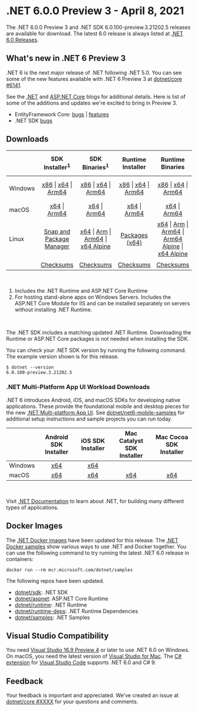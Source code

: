 # .NET 6.0.0 Preview 3 - April 8, 2021

The .NET 6.0.0 Preview 3 and .NET SDK 6.0.100-preview.3.21202.5 releases are available for download. The latest 6.0 release is always listed at [.NET 6.0 Releases](../README.md).

## What's new in .NET 6 Preview 3

.NET 6 is the next major release of .NET following .NET 5.0. You can see some of the new features available with .NET 6 Preview 3 at [dotnet/core #6141](https://github.com/dotnet/core/issues/6141).

See the [.NET][dotnet-blog] and [ASP.NET Core][aspnet-blog] blogs for additional details.
Here is list of some of the additions and updates we're excited to bring in Preview 3.

* EntityFramework Core: [bugs][ef_bugs] | [features][ef_features]
* .NET SDK [bugs][sdk_bugs]

## Downloads

|           | SDK Installer<sup>1</sup>                        | SDK Binaries<sup>1</sup>                 | Runtime Installer                                        | Runtime Binaries                                 | ASP.NET Core Runtime           |Windows Desktop Runtime          |
| --------- | :------------------------------------------:     | :----------------------:                 | :---------------------------:                            | :-------------------------:                      | :-----------------:            | :-----------------:            |
| Windows   | [x86][dotnet-sdk-win-x86.exe] \| [x64][dotnet-sdk-win-x64.exe] \| [Arm64][dotnet-sdk-win-arm64.exe] | [x86][dotnet-sdk-win-x86.zip] \| [x64][dotnet-sdk-win-x64.zip] \|  [Arm64][dotnet-sdk-win-arm64.zip] | [x86][dotnet-runtime-win-x86.exe] \| [x64][dotnet-runtime-win-x64.exe] \| [Arm64][dotnet-runtime-win-arm64.exe] | [x86][dotnet-runtime-win-x86.zip] \| [x64][dotnet-runtime-win-x64.zip] \| [Arm64][dotnet-runtime-win-arm64.zip] | [x86][aspnetcore-runtime-win-x86.exe] \| [x64][aspnetcore-runtime-win-x64.exe] \|<br> [Hosting Bundle][dotnet-hosting-win.exe]<sup>2</sup> | [x86][windowsdesktop-runtime-win-x86.exe] \| [x64][windowsdesktop-runtime-win-x64.exe] \| [Arm64][windowsdesktop-runtime-win-Arm64.exe] |
| macOS     | [x64][dotnet-sdk-osx-x64.pkg] \| [Arm64][dotnet-sdk-osx-arm64.pkg] | [x64][dotnet-sdk-osx-x64.tar.gz]  \| [Arm64][dotnet-sdk-osx-arm64.tar.gz]  | [x64][dotnet-runtime-osx-x64.pkg] \| [Arm64][dotnet-runtime-osx-arm64.pkg] | [x64][dotnet-runtime-osx-x64.tar.gz] \| [Arm64][dotnet-runtime-osx-arm64.tar.gz] | [x64][aspnetcore-runtime-osx-x64.tar.gz] \| [Arm64][aspnetcore-runtime-osx-arm64.tar.gz]  | - |<sup>1</sup>
| Linux     |  [Snap and Package Manager](6.0.0-preview.3-install-instructions.md) | [x64][dotnet-sdk-linux-x64.tar.gz] \| [Arm][dotnet-sdk-linux-arm.tar.gz] \| [Arm64][dotnet-sdk-linux-arm64.tar.gz] \| [x64 Alpine][dotnet-sdk-linux-musl-x64.tar.gz] | [Packages (x64)][linux-packages] | [x64][dotnet-runtime-linux-x64.tar.gz] \| [Arm][dotnet-runtime-linux-arm.tar.gz] \| [Arm64][dotnet-runtime-linux-arm64.tar.gz] \| [Arm64 Alpine][dotnet-runtime-linux-musl-arm64.tar.gz] \| [x64 Alpine][dotnet-runtime-linux-musl-x64.tar.gz] | [x64][aspnetcore-runtime-linux-x64.tar.gz]<sup>1</sup>  \| [Arm][aspnetcore-runtime-linux-arm.tar.gz] \| [Arm64][aspnetcore-runtime-linux-arm64.tar.gz]<sup>1</sup>  \| [x64 Alpine][aspnetcore-runtime-linux-musl-x64.tar.gz] \| [Arm64 Alpine][aspnetcore-runtime-linux-musl-arm64.tar.gz] | - | <sup>1</sup> |
|  | [Checksums][checksums-sdk]                             | [Checksums][checksums-sdk]                                      | [Checksums][checksums-runtime]                             | [Checksums][checksums-runtime]  | [Checksums][checksums-runtime]  | [Checksums][checksums-runtime]

</br>

1. Includes the .NET Runtime and ASP.NET Core Runtime
2. For hosting stand-alone apps on Windows Servers. Includes the ASP.NET Core Module for IIS and can be installed separately on servers without installing .NET Runtime.

</br>

The .NET SDK includes a matching updated .NET Runtime. Downloading the Runtime or ASP.NET Core packages is not needed when installing the SDK.

You can check your .NET SDK version by running the following command. The example version shown is for this release.

```console
$ dotnet --version
6.0.100-preview.3.21202.5
```

### .NET Multi-Platform App UI Workload Downloads

.NET 6 introduces Android, iOS, and macOS SDKs for developing native applications. These provide the foundational mobile and desktop pieces for the new [.NET Multi-platform App UI](https://github.com/dotnet/maui). See [dotnet/net6-mobile-samples](https://github.com/dotnet/net6-mobile-samples) for additional setup instructions and sample projects you can run today.

|           | Android SDK Installer                        | iOS SDK Installer                 | Mac Catalyst SDK Installer                 | Mac Cocoa SDK Installer |
| --------- | :------------------------------------------:     | :----------------------:                 | :----------------------: | :----------------------: |
| Windows   | [x64][android-win] | [x64][ios-win]  | |
| macOS   | [x64][android-mac] | [x64][ios-mac]  | [x64][maccatalyst-mac]  | [x64][maccocoa-mac]  |

</br>

Visit [.NET Documentation](https://learn.microsoft.com/dotnet/core/) to learn about .NET, for building many different types of applications.


## Docker Images

The [.NET Docker images](https://hub.docker.com/_/microsoft-dotnet) have been updated for this release. The [.NET Docker samples](https://github.com/dotnet/dotnet-docker/blob/main/samples/README.md) show various ways to use .NET and Docker together. You can use the following command to try running the latest .NET 6.0 release in containers:

```console
docker run --rm mcr.microsoft.com/dotnet/samples
```

The following repos have been updated.

* [dotnet/sdk](https://hub.docker.com/_/microsoft-dotnet-sdk/): .NET SDK
* [dotnet/aspnet](https://hub.docker.com/_/microsoft-dotnet-aspnet/): ASP.NET Core Runtime
* [dotnet/runtime](https://hub.docker.com/_/microsoft-dotnet-runtime/): .NET Runtime
* [dotnet/runtime-deps](https://hub.docker.com/_/microsoft-dotnet-runtime-deps/): .NET Runtime Dependencies
* [dotnet/samples](https://hub.docker.com/_/microsoft-dotnet-samples/): .NET Samples

## Visual Studio Compatibility

You need [Visual Studio 16.9 Preview 4](https://visualstudio.microsoft.com) or later to use .NET 6.0 on Windows. On macOS, you need the latest version of [Visual Studio for Mac](https://visualstudio.microsoft.com/vs/mac/). The [C# extension](https://code.visualstudio.com/docs/languages/dotnet) for [Visual Studio Code](https://code.visualstudio.com/) supports .NET 6.0 and C# 9.


## Feedback

Your feedback is important and appreciated. We've created an issue at [dotnet/core #XXXX](https://github.com/dotnet/core/issues/XXXX) for your questions and comments.

[blob-runtime]: https://dotnetcli.blob.core.windows.net/dotnet/Runtime/
[blob-sdk]: https://dotnetcli.blob.core.windows.net/dotnet/Sdk/
[release-notes]: https://github.com/dotnet/core/blob/main/release-notes/6.0/preview/6.0.0-preview.3.md

[checksums-runtime]: https://dotnetcli.blob.core.windows.net/dotnet/checksums/6.0.0-preview.3-sha.txt
[checksums-sdk]: https://dotnetcli.blob.core.windows.net/dotnet/checksums/6.0.0-preview.3-sha.txt

[linux-install]: https://learn.microsoft.com/dotnet/core/install/linux
[linux-setup]: https://github.com/dotnet/core/blob/main/Documentation/linux-setup.md

[dotnet-blog]:  https://devblogs.microsoft.com/dotnet/announcing-net-6-preview-3/
[aspnet-blog]: https://devblogs.microsoft.com/aspnet/asp-net-core-updates-in-net-6-preview-3
[ef-blog]: https://devblogs.microsoft.com/dotnet/announcing-entity-framework-core-6-0-preview-3/
[ef_bugs]: https://github.com/dotnet/efcore/issues?q=is%3Aissue+milestone%3A6.0.0-preview3+is%3Aclosed+label%3Atype-bug
[ef_features]: https://github.com/dotnet/efcore/issues?q=is%3Aissue+milestone%3A6.0.0-preview3+is%3Aclosed+label%3Atype-enhancement

[aspnet_bugs]: https://github.com/aspnet/AspNetCore/issues?q=is%3Aissue+milestone%3A6.0.0-preview3+label%3ADone+label%3Abug
[aspnet_features]: https://github.com/aspnet/AspNetCore/issues?q=is%3Aissue+milestone%3A6.0.0-preview3+label%3ADone+label%3Aenhancement
[runtime_bugs]: https://github.com/dotnet/runtime/issues?utf8=%E2%9C%93&q=is%3Aissue+milestone%3A6.0+label%3Abug+
[runtime_features]: https://github.com/dotnet/runtime/issues?q=is%3Aissue+milestone%3A6.0+label%3Aenhancement

[sdk_bugs]: https://github.com/dotnet/sdk/issues?q=is%3Aissue+is%3Aclosed+milestone%3A6.0.1xx
[linux-packages]: 6.0.0-preview.3-install-instructions.md


[//]: # ( Runtime 6.0.0-preview.3.21201.4)
[dotnet-runtime-linux-arm.tar.gz]: https://download.visualstudio.microsoft.com/download/pr/38227134-51b6-4275-bfa2-2c21ae2759d1/e8efe313494b4566762ea81f9d6c8495/dotnet-runtime-6.0.0-preview.3.21201.4-linux-arm.tar.gz
[dotnet-runtime-linux-arm64.tar.gz]: https://download.visualstudio.microsoft.com/download/pr/cbbc6b7c-d7c2-485b-a706-9e047a3f1eac/b194be59ddfd95cbc67d81a12b7753db/dotnet-runtime-6.0.0-preview.3.21201.4-linux-arm64.tar.gz
[dotnet-runtime-linux-musl-arm.tar.gz]: https://download.visualstudio.microsoft.com/download/pr/d906ec3f-d1db-4a8e-a80f-4103ceb74b78/b0966e846e06d434f2014d30961bc3f6/dotnet-runtime-6.0.0-preview.3.21201.4-linux-musl-arm.tar.gz
[dotnet-runtime-linux-musl-arm64.tar.gz]: https://download.visualstudio.microsoft.com/download/pr/88c403c4-ab6a-453a-81a7-8f549350601d/d101984961ba75829f7c74afdb7ca176/dotnet-runtime-6.0.0-preview.3.21201.4-linux-musl-arm64.tar.gz
[dotnet-runtime-linux-musl-x64.tar.gz]: https://download.visualstudio.microsoft.com/download/pr/ee14de73-e734-4141-981c-0f724f1fadcb/db8c77ec1b0a3d2f89c9eb6594c52895/dotnet-runtime-6.0.0-preview.3.21201.4-linux-musl-x64.tar.gz
[dotnet-runtime-linux-x64.tar.gz]: https://download.visualstudio.microsoft.com/download/pr/08d83899-a68e-486f-9dd6-b775bac12612/dd60b334b54191ba2b3821dc608a20af/dotnet-runtime-6.0.0-preview.3.21201.4-linux-x64.tar.gz
[dotnet-runtime-osx-arm64.pkg]: https://download.visualstudio.microsoft.com/download/pr/668c384c-9568-4261-9897-9d76a3d27e6f/60d295f764d49be02666ee1b46658a2e/dotnet-runtime-6.0.0-preview.3.21201.4-osx-arm64.pkg
[dotnet-runtime-osx-arm64.tar.gz]: https://download.visualstudio.microsoft.com/download/pr/8e302306-3b57-4cd2-9886-c72aedaf51f9/68ac67f158bd663030b283b9ceb61ad0/dotnet-runtime-6.0.0-preview.3.21201.4-osx-arm64.tar.gz
[dotnet-runtime-osx-x64.pkg]: https://download.visualstudio.microsoft.com/download/pr/e738a530-73a3-489a-8537-0b33e0084c38/c3c8697484a961efb8240ccddc5d22b3/dotnet-runtime-6.0.0-preview.3.21201.4-osx-x64.pkg
[dotnet-runtime-osx-x64.tar.gz]: https://download.visualstudio.microsoft.com/download/pr/6b0ffd8c-781a-426d-ae29-48f602d2dc64/c129b2832dbb09ea92f11cc7d91bd714/dotnet-runtime-6.0.0-preview.3.21201.4-osx-x64.tar.gz
[dotnet-runtime-win-arm64.exe]: https://download.visualstudio.microsoft.com/download/pr/c4430f57-5598-4719-bb6e-affbb982823f/a3b8ec83a38592427d213c271bcf7131/dotnet-runtime-6.0.0-preview.3.21201.4-win-arm64.exe
[dotnet-runtime-win-arm64.zip]: https://download.visualstudio.microsoft.com/download/pr/5e3dad28-b04c-453c-a181-1f3986965307/d334ec9b386940cd6ba98558224866fc/dotnet-runtime-6.0.0-preview.3.21201.4-win-arm64.zip
[dotnet-runtime-win-x64.exe]: https://download.visualstudio.microsoft.com/download/pr/52a92f97-170d-4191-83ca-4ee49541efd8/e3c16206b362793154882032b1c35182/dotnet-runtime-6.0.0-preview.3.21201.4-win-x64.exe
[dotnet-runtime-win-x64.zip]: https://download.visualstudio.microsoft.com/download/pr/22f3cbeb-0b64-47cf-828a-f6d2c8aa590a/e869b8cfa54261e7b558336c7d15459c/dotnet-runtime-6.0.0-preview.3.21201.4-win-x64.zip
[dotnet-runtime-win-x86.exe]: https://download.visualstudio.microsoft.com/download/pr/a1c31110-3f08-47bf-8f95-6f4d859b7111/53997c671882b0b6d717db049b69064a/dotnet-runtime-6.0.0-preview.3.21201.4-win-x86.exe
[dotnet-runtime-win-x86.zip]: https://download.visualstudio.microsoft.com/download/pr/68448843-f04b-4d24-8d7e-fced3808ffe5/5e2f4fb35216b30c82256f91b5641ad0/dotnet-runtime-6.0.0-preview.3.21201.4-win-x86.zip

[//]: # ( WindowsDesktop 6.0.0-preview.3.21201.3)
[windowsdesktop-runtime-win-arm64.exe]: https://download.visualstudio.microsoft.com/download/pr/9be73a62-9883-47e8-91a0-a833c32e1aba/77ba509610544a66723c7482d3936d7e/windowsdesktop-runtime-6.0.0-preview.3.21201.3-win-arm64.exe
[windowsdesktop-runtime-win-x64.exe]: https://download.visualstudio.microsoft.com/download/pr/2dfd66cc-99ec-46e0-ae4f-06feb5ceebbb/bb1888a004a85863d0f7698d9f7338cd/windowsdesktop-runtime-6.0.0-preview.3.21201.3-win-x64.exe
[windowsdesktop-runtime-win-x86.exe]: https://download.visualstudio.microsoft.com/download/pr/d3f90906-2bfc-45a9-9c4c-24d0a8ecbd77/defeb2d6ce4cb37b2dea45b81fe26e9a/windowsdesktop-runtime-6.0.0-preview.3.21201.3-win-x86.exe

[//]: # ( ASP 6.0.0-preview.3.21201.13)
[aspnetcore-runtime-linux-arm.tar.gz]: https://download.visualstudio.microsoft.com/download/pr/3f3fc6ad-ec33-4644-a809-efe11adf4329/0ce2b8a29ccc643077b90ea9c37896ba/aspnetcore-runtime-6.0.0-preview.3.21201.13-linux-arm.tar.gz
[aspnetcore-runtime-linux-arm64.tar.gz]: https://download.visualstudio.microsoft.com/download/pr/f5171161-ffd4-4649-9076-e3a20b6543e4/f9b1a9eec1cfd642266c73da656da1d7/aspnetcore-runtime-6.0.0-preview.3.21201.13-linux-arm64.tar.gz
[aspnetcore-runtime-linux-musl-arm.tar.gz]: https://download.visualstudio.microsoft.com/download/pr/f85254ee-722a-478a-90a4-1a09cd81bd71/6e33b8f885ea99d1df50e088d84cf733/aspnetcore-runtime-6.0.0-preview.3.21201.13-linux-musl-arm.tar.gz
[aspnetcore-runtime-linux-musl-arm64.tar.gz]: https://download.visualstudio.microsoft.com/download/pr/402979cb-f5be-467f-9b93-5adeffeedde7/b797aae2daa1643fe7febd2e03bd4da3/aspnetcore-runtime-6.0.0-preview.3.21201.13-linux-musl-arm64.tar.gz
[aspnetcore-runtime-linux-musl-x64.tar.gz]: https://download.visualstudio.microsoft.com/download/pr/738fc66b-c39c-4e1d-b7ea-c4e294586f31/7d31db580581c1b72a996c690237a302/aspnetcore-runtime-6.0.0-preview.3.21201.13-linux-musl-x64.tar.gz
[aspnetcore-runtime-linux-x64.tar.gz]: https://download.visualstudio.microsoft.com/download/pr/57235015-0fcd-4785-a550-8fce2b489f81/303184bd837591ec206d06dc64284c3b/aspnetcore-runtime-6.0.0-preview.3.21201.13-linux-x64.tar.gz
[aspnetcore-runtime-osx-arm64.tar.gz]: https://download.visualstudio.microsoft.com/download/pr/17bef64a-d738-411d-9132-2579a5d8cabf/a0cc5fc006b367a5ad7aab80686eb81f/aspnetcore-runtime-6.0.0-preview.3.21201.13-osx-arm64.tar.gz
[aspnetcore-runtime-osx-x64.tar.gz]: https://download.visualstudio.microsoft.com/download/pr/64fd0e40-dff2-4a5f-b29e-349d02614c4d/6a2d6354ab864142a30a035a66bbb7bc/aspnetcore-runtime-6.0.0-preview.3.21201.13-osx-x64.tar.gz
[aspnetcore-runtime-win-arm64.zip]: https://download.visualstudio.microsoft.com/download/pr/b1492fe1-7075-4fa6-9e45-ddbc956d201a/bf00c3c7a4eb890d660d8881bb38d597/aspnetcore-runtime-6.0.0-preview.3.21201.13-win-arm64.zip
[aspnetcore-runtime-win-x64.exe]: https://download.visualstudio.microsoft.com/download/pr/57a2f5fe-9502-4151-9f4a-b3fec48ed788/b1b2bae7e69e93f60e10c2f870250943/aspnetcore-runtime-6.0.0-preview.3.21201.13-win-x64.exe
[aspnetcore-runtime-win-x64.zip]: https://download.visualstudio.microsoft.com/download/pr/92738d69-7960-4ccf-b65a-121c4bf40f27/95b02161057afd3cb086179d6bc3cd3e/aspnetcore-runtime-6.0.0-preview.3.21201.13-win-x64.zip
[aspnetcore-runtime-win-x86.exe]: https://download.visualstudio.microsoft.com/download/pr/3a85d34b-9bfb-434d-ba5c-3ed802b130c1/a378712c3efcf70c0924bf586f65b64b/aspnetcore-runtime-6.0.0-preview.3.21201.13-win-x86.exe
[aspnetcore-runtime-win-x86.zip]: https://download.visualstudio.microsoft.com/download/pr/a4a29248-788d-4433-8e8c-b202da2089ca/def28d8ae53f7685b4ed1c806fe3a5ff/aspnetcore-runtime-6.0.0-preview.3.21201.13-win-x86.zip
[dotnet-hosting-win.exe]: https://download.visualstudio.microsoft.com/download/pr/9459be22-f27e-40c4-8d9d-fa6544e95fe8/3a004010feb44ef799cfd4d00911ea25/dotnet-hosting-6.0.0-preview.3.21201.13-win.exe

[//]: # ( SDK 6.0.100-preview.3.21202.5 )
[dotnet-sdk-linux-arm.tar.gz]: https://download.visualstudio.microsoft.com/download/pr/bd2c0cea-b1b5-4de8-941b-2b53f94df021/51bdc3008f95104c1e5bf1cd7f34cf78/dotnet-sdk-6.0.100-preview.3.21202.5-linux-arm.tar.gz
[dotnet-sdk-linux-arm64.tar.gz]: https://download.visualstudio.microsoft.com/download/pr/90d8a5e0-ed8f-430c-a66c-d17a096024a9/95d17428d5b0da3552c502eede9f7f05/dotnet-sdk-6.0.100-preview.3.21202.5-linux-arm64.tar.gz
[dotnet-sdk-linux-musl-arm.tar.gz]: https://download.visualstudio.microsoft.com/download/pr/c5339978-0298-4665-8d9a-cb0454dfe116/672ce296d354b7995fd10d54325ea01a/dotnet-sdk-6.0.100-preview.3.21202.5-linux-musl-arm.tar.gz
[dotnet-sdk-linux-musl-arm64.tar.gz]: https://download.visualstudio.microsoft.com/download/pr/10adb511-cdf4-46af-b5b4-f67821160cfd/6d21a0a6780ff701d00ba7289f7c6a52/dotnet-sdk-6.0.100-preview.3.21202.5-linux-musl-arm64.tar.gz
[dotnet-sdk-linux-musl-x64.tar.gz]: https://download.visualstudio.microsoft.com/download/pr/33b34e51-8630-45a8-8b00-66d3e81c9b47/8d5e94a58f6de1f0eaddaa30719f90aa/dotnet-sdk-6.0.100-preview.3.21202.5-linux-musl-x64.tar.gz
[dotnet-sdk-linux-x64.tar.gz]: https://download.visualstudio.microsoft.com/download/pr/cd855e4d-b02a-4327-b218-7ab500ecff83/c7649b00ee20e30244b8b84ff9139c71/dotnet-sdk-6.0.100-preview.3.21202.5-linux-x64.tar.gz
[dotnet-sdk-linux-x64.zip]: https://download.visualstudio.microsoft.com/download/pr/02dcd2c6-0f75-4956-a122-c5b451fa4035/b552d35e21f57de32371aec70277f6c5/dotnet-sdk-6.0.100-preview.3.21202.5-linux-x64.zip
[dotnet-sdk-osx-arm64.pkg]: https://download.visualstudio.microsoft.com/download/pr/293e469c-7948-4fc9-9d10-d5d39662e19d/1ae28ceb225f19d9aa922ffa3febb872/dotnet-sdk-6.0.100-preview.3.21202.5-osx-arm64.pkg
[dotnet-sdk-osx-arm64.tar.gz]: https://download.visualstudio.microsoft.com/download/pr/e0a3877f-1b66-4e60-81f5-9b5d0769f60d/432bc7949c2d5b15ce218bf62e93520a/dotnet-sdk-6.0.100-preview.3.21202.5-osx-arm64.tar.gz
[dotnet-sdk-osx-x64.pkg]: https://download.visualstudio.microsoft.com/download/pr/fc5fdd1f-fb4c-4b88-a507-158204030320/98497ef248883404ff5b0604dda944fb/dotnet-sdk-6.0.100-preview.3.21202.5-osx-x64.pkg
[dotnet-sdk-osx-x64.tar.gz]: https://download.visualstudio.microsoft.com/download/pr/a09e6477-34fe-4c68-b25d-3a77caa24312/a8657b444dcbaa72271ea7e6d2185547/dotnet-sdk-6.0.100-preview.3.21202.5-osx-x64.tar.gz
[dotnet-sdk-win-arm64.exe]: https://download.visualstudio.microsoft.com/download/pr/0cc68783-f0f3-408e-b644-d1fb17ab4d4b/daa49f9cd3ae092169d4cc1676e8806c/dotnet-sdk-6.0.100-preview.3.21202.5-win-arm64.exe
[dotnet-sdk-win-arm64.zip]: https://download.visualstudio.microsoft.com/download/pr/f97da6a0-48da-427f-9c1c-17b506df5451/da85f3aea217299c5de0f6d00e960773/dotnet-sdk-6.0.100-preview.3.21202.5-win-arm64.zip
[dotnet-sdk-win-x64.exe]: https://download.visualstudio.microsoft.com/download/pr/f650c921-3ee9-4352-b743-a052e45d9ce7/99c5e001a48d243d27765d84c74f1e37/dotnet-sdk-6.0.100-preview.3.21202.5-win-x64.exe
[dotnet-sdk-win-x64.zip]: https://download.visualstudio.microsoft.com/download/pr/2f1a6d2a-b2db-4f17-9f0b-4c7b615151d6/8d5722e58964248cd45fbc230fb16865/dotnet-sdk-6.0.100-preview.3.21202.5-win-x64.zip
[dotnet-sdk-win-x86.exe]: https://download.visualstudio.microsoft.com/download/pr/9eb55af4-c748-4980-b456-0738149e5477/0a6eb5cfd271944ee357f292e9834942/dotnet-sdk-6.0.100-preview.3.21202.5-win-x86.exe
[dotnet-sdk-win-x86.zip]: https://download.visualstudio.microsoft.com/download/pr/0f099673-eed8-4924-bf22-c004adf01543/75f8964ad97750990c47f980b1a63726/dotnet-sdk-6.0.100-preview.3.21202.5-win-x86.zip

[//]: # ( Runtime 6.0.0-preview.3.21201.4)
[dotnet-runtime-linux-arm.tar.gz]: https://download.visualstudio.microsoft.com/download/pr/38227134-51b6-4275-bfa2-2c21ae2759d1/e8efe313494b4566762ea81f9d6c8495/dotnet-runtime-6.0.0-preview.3.21201.4-linux-arm.tar.gz
[dotnet-runtime-linux-arm64.tar.gz]: https://download.visualstudio.microsoft.com/download/pr/cbbc6b7c-d7c2-485b-a706-9e047a3f1eac/b194be59ddfd95cbc67d81a12b7753db/dotnet-runtime-6.0.0-preview.3.21201.4-linux-arm64.tar.gz
[dotnet-runtime-linux-musl-arm.tar.gz]: https://download.visualstudio.microsoft.com/download/pr/d906ec3f-d1db-4a8e-a80f-4103ceb74b78/b0966e846e06d434f2014d30961bc3f6/dotnet-runtime-6.0.0-preview.3.21201.4-linux-musl-arm.tar.gz
[dotnet-runtime-linux-musl-arm64.tar.gz]: https://download.visualstudio.microsoft.com/download/pr/88c403c4-ab6a-453a-81a7-8f549350601d/d101984961ba75829f7c74afdb7ca176/dotnet-runtime-6.0.0-preview.3.21201.4-linux-musl-arm64.tar.gz
[dotnet-runtime-linux-musl-x64.tar.gz]: https://download.visualstudio.microsoft.com/download/pr/ee14de73-e734-4141-981c-0f724f1fadcb/db8c77ec1b0a3d2f89c9eb6594c52895/dotnet-runtime-6.0.0-preview.3.21201.4-linux-musl-x64.tar.gz
[dotnet-runtime-linux-x64.tar.gz]: https://download.visualstudio.microsoft.com/download/pr/08d83899-a68e-486f-9dd6-b775bac12612/dd60b334b54191ba2b3821dc608a20af/dotnet-runtime-6.0.0-preview.3.21201.4-linux-x64.tar.gz
[dotnet-runtime-osx-arm64.pkg]: https://download.visualstudio.microsoft.com/download/pr/668c384c-9568-4261-9897-9d76a3d27e6f/60d295f764d49be02666ee1b46658a2e/dotnet-runtime-6.0.0-preview.3.21201.4-osx-arm64.pkg
[dotnet-runtime-osx-arm64.tar.gz]: https://download.visualstudio.microsoft.com/download/pr/8e302306-3b57-4cd2-9886-c72aedaf51f9/68ac67f158bd663030b283b9ceb61ad0/dotnet-runtime-6.0.0-preview.3.21201.4-osx-arm64.tar.gz
[dotnet-runtime-osx-x64.pkg]: https://download.visualstudio.microsoft.com/download/pr/e738a530-73a3-489a-8537-0b33e0084c38/c3c8697484a961efb8240ccddc5d22b3/dotnet-runtime-6.0.0-preview.3.21201.4-osx-x64.pkg
[dotnet-runtime-osx-x64.tar.gz]: https://download.visualstudio.microsoft.com/download/pr/6b0ffd8c-781a-426d-ae29-48f602d2dc64/c129b2832dbb09ea92f11cc7d91bd714/dotnet-runtime-6.0.0-preview.3.21201.4-osx-x64.tar.gz
[dotnet-runtime-win-arm64.exe]: https://download.visualstudio.microsoft.com/download/pr/c4430f57-5598-4719-bb6e-affbb982823f/a3b8ec83a38592427d213c271bcf7131/dotnet-runtime-6.0.0-preview.3.21201.4-win-arm64.exe
[dotnet-runtime-win-arm64.zip]: https://download.visualstudio.microsoft.com/download/pr/5e3dad28-b04c-453c-a181-1f3986965307/d334ec9b386940cd6ba98558224866fc/dotnet-runtime-6.0.0-preview.3.21201.4-win-arm64.zip
[dotnet-runtime-win-x64.exe]: https://download.visualstudio.microsoft.com/download/pr/52a92f97-170d-4191-83ca-4ee49541efd8/e3c16206b362793154882032b1c35182/dotnet-runtime-6.0.0-preview.3.21201.4-win-x64.exe
[dotnet-runtime-win-x64.zip]: https://download.visualstudio.microsoft.com/download/pr/22f3cbeb-0b64-47cf-828a-f6d2c8aa590a/e869b8cfa54261e7b558336c7d15459c/dotnet-runtime-6.0.0-preview.3.21201.4-win-x64.zip
[dotnet-runtime-win-x86.exe]: https://download.visualstudio.microsoft.com/download/pr/a1c31110-3f08-47bf-8f95-6f4d859b7111/53997c671882b0b6d717db049b69064a/dotnet-runtime-6.0.0-preview.3.21201.4-win-x86.exe
[dotnet-runtime-win-x86.zip]: https://download.visualstudio.microsoft.com/download/pr/68448843-f04b-4d24-8d7e-fced3808ffe5/5e2f4fb35216b30c82256f91b5641ad0/dotnet-runtime-6.0.0-preview.3.21201.4-win-x86.zip

[//]: # ( WindowsDesktop 6.0.0-preview.3.21201.3)
[windowsdesktop-runtime-win-arm64.exe]: https://download.visualstudio.microsoft.com/download/pr/9be73a62-9883-47e8-91a0-a833c32e1aba/77ba509610544a66723c7482d3936d7e/windowsdesktop-runtime-6.0.0-preview.3.21201.3-win-arm64.exe
[windowsdesktop-runtime-win-x64.exe]: https://download.visualstudio.microsoft.com/download/pr/2dfd66cc-99ec-46e0-ae4f-06feb5ceebbb/bb1888a004a85863d0f7698d9f7338cd/windowsdesktop-runtime-6.0.0-preview.3.21201.3-win-x64.exe
[windowsdesktop-runtime-win-x86.exe]: https://download.visualstudio.microsoft.com/download/pr/d3f90906-2bfc-45a9-9c4c-24d0a8ecbd77/defeb2d6ce4cb37b2dea45b81fe26e9a/windowsdesktop-runtime-6.0.0-preview.3.21201.3-win-x86.exe

[//]: # ( ASP 6.0.0-preview.3.21201.13)
[aspnetcore-runtime-linux-arm.tar.gz]: https://download.visualstudio.microsoft.com/download/pr/3f3fc6ad-ec33-4644-a809-efe11adf4329/0ce2b8a29ccc643077b90ea9c37896ba/aspnetcore-runtime-6.0.0-preview.3.21201.13-linux-arm.tar.gz
[aspnetcore-runtime-linux-arm64.tar.gz]: https://download.visualstudio.microsoft.com/download/pr/f5171161-ffd4-4649-9076-e3a20b6543e4/f9b1a9eec1cfd642266c73da656da1d7/aspnetcore-runtime-6.0.0-preview.3.21201.13-linux-arm64.tar.gz
[aspnetcore-runtime-linux-musl-arm.tar.gz]: https://download.visualstudio.microsoft.com/download/pr/f85254ee-722a-478a-90a4-1a09cd81bd71/6e33b8f885ea99d1df50e088d84cf733/aspnetcore-runtime-6.0.0-preview.3.21201.13-linux-musl-arm.tar.gz
[aspnetcore-runtime-linux-musl-arm64.tar.gz]: https://download.visualstudio.microsoft.com/download/pr/402979cb-f5be-467f-9b93-5adeffeedde7/b797aae2daa1643fe7febd2e03bd4da3/aspnetcore-runtime-6.0.0-preview.3.21201.13-linux-musl-arm64.tar.gz
[aspnetcore-runtime-linux-musl-x64.tar.gz]: https://download.visualstudio.microsoft.com/download/pr/738fc66b-c39c-4e1d-b7ea-c4e294586f31/7d31db580581c1b72a996c690237a302/aspnetcore-runtime-6.0.0-preview.3.21201.13-linux-musl-x64.tar.gz
[aspnetcore-runtime-linux-x64.tar.gz]: https://download.visualstudio.microsoft.com/download/pr/57235015-0fcd-4785-a550-8fce2b489f81/303184bd837591ec206d06dc64284c3b/aspnetcore-runtime-6.0.0-preview.3.21201.13-linux-x64.tar.gz
[aspnetcore-runtime-osx-arm64.tar.gz]: https://download.visualstudio.microsoft.com/download/pr/17bef64a-d738-411d-9132-2579a5d8cabf/a0cc5fc006b367a5ad7aab80686eb81f/aspnetcore-runtime-6.0.0-preview.3.21201.13-osx-arm64.tar.gz
[aspnetcore-runtime-osx-x64.tar.gz]: https://download.visualstudio.microsoft.com/download/pr/64fd0e40-dff2-4a5f-b29e-349d02614c4d/6a2d6354ab864142a30a035a66bbb7bc/aspnetcore-runtime-6.0.0-preview.3.21201.13-osx-x64.tar.gz
[aspnetcore-runtime-win-arm64.zip]: https://download.visualstudio.microsoft.com/download/pr/b1492fe1-7075-4fa6-9e45-ddbc956d201a/bf00c3c7a4eb890d660d8881bb38d597/aspnetcore-runtime-6.0.0-preview.3.21201.13-win-arm64.zip
[aspnetcore-runtime-win-x64.exe]: https://download.visualstudio.microsoft.com/download/pr/57a2f5fe-9502-4151-9f4a-b3fec48ed788/b1b2bae7e69e93f60e10c2f870250943/aspnetcore-runtime-6.0.0-preview.3.21201.13-win-x64.exe
[aspnetcore-runtime-win-x64.zip]: https://download.visualstudio.microsoft.com/download/pr/92738d69-7960-4ccf-b65a-121c4bf40f27/95b02161057afd3cb086179d6bc3cd3e/aspnetcore-runtime-6.0.0-preview.3.21201.13-win-x64.zip
[aspnetcore-runtime-win-x86.exe]: https://download.visualstudio.microsoft.com/download/pr/3a85d34b-9bfb-434d-ba5c-3ed802b130c1/a378712c3efcf70c0924bf586f65b64b/aspnetcore-runtime-6.0.0-preview.3.21201.13-win-x86.exe
[aspnetcore-runtime-win-x86.zip]: https://download.visualstudio.microsoft.com/download/pr/a4a29248-788d-4433-8e8c-b202da2089ca/def28d8ae53f7685b4ed1c806fe3a5ff/aspnetcore-runtime-6.0.0-preview.3.21201.13-win-x86.zip
[dotnet-hosting-win.exe]: https://download.visualstudio.microsoft.com/download/pr/9459be22-f27e-40c4-8d9d-fa6544e95fe8/3a004010feb44ef799cfd4d00911ea25/dotnet-hosting-6.0.0-preview.3.21201.13-win.exe

[//]: # ( SDK 6.0.100-preview.3.21202.5 )
[dotnet-sdk-linux-arm.tar.gz]: https://download.visualstudio.microsoft.com/download/pr/bd2c0cea-b1b5-4de8-941b-2b53f94df021/51bdc3008f95104c1e5bf1cd7f34cf78/dotnet-sdk-6.0.100-preview.3.21202.5-linux-arm.tar.gz
[dotnet-sdk-linux-arm64.tar.gz]: https://download.visualstudio.microsoft.com/download/pr/90d8a5e0-ed8f-430c-a66c-d17a096024a9/95d17428d5b0da3552c502eede9f7f05/dotnet-sdk-6.0.100-preview.3.21202.5-linux-arm64.tar.gz
[dotnet-sdk-linux-musl-arm.tar.gz]: https://download.visualstudio.microsoft.com/download/pr/c5339978-0298-4665-8d9a-cb0454dfe116/672ce296d354b7995fd10d54325ea01a/dotnet-sdk-6.0.100-preview.3.21202.5-linux-musl-arm.tar.gz
[dotnet-sdk-linux-musl-arm64.tar.gz]: https://download.visualstudio.microsoft.com/download/pr/10adb511-cdf4-46af-b5b4-f67821160cfd/6d21a0a6780ff701d00ba7289f7c6a52/dotnet-sdk-6.0.100-preview.3.21202.5-linux-musl-arm64.tar.gz
[dotnet-sdk-linux-musl-x64.tar.gz]: https://download.visualstudio.microsoft.com/download/pr/33b34e51-8630-45a8-8b00-66d3e81c9b47/8d5e94a58f6de1f0eaddaa30719f90aa/dotnet-sdk-6.0.100-preview.3.21202.5-linux-musl-x64.tar.gz
[dotnet-sdk-linux-x64.tar.gz]: https://download.visualstudio.microsoft.com/download/pr/cd855e4d-b02a-4327-b218-7ab500ecff83/c7649b00ee20e30244b8b84ff9139c71/dotnet-sdk-6.0.100-preview.3.21202.5-linux-x64.tar.gz
[dotnet-sdk-linux-x64.zip]: https://download.visualstudio.microsoft.com/download/pr/02dcd2c6-0f75-4956-a122-c5b451fa4035/b552d35e21f57de32371aec70277f6c5/dotnet-sdk-6.0.100-preview.3.21202.5-linux-x64.zip
[dotnet-sdk-osx-arm64.pkg]: https://download.visualstudio.microsoft.com/download/pr/293e469c-7948-4fc9-9d10-d5d39662e19d/1ae28ceb225f19d9aa922ffa3febb872/dotnet-sdk-6.0.100-preview.3.21202.5-osx-arm64.pkg
[dotnet-sdk-osx-arm64.tar.gz]: https://download.visualstudio.microsoft.com/download/pr/e0a3877f-1b66-4e60-81f5-9b5d0769f60d/432bc7949c2d5b15ce218bf62e93520a/dotnet-sdk-6.0.100-preview.3.21202.5-osx-arm64.tar.gz
[dotnet-sdk-osx-x64.pkg]: https://download.visualstudio.microsoft.com/download/pr/fc5fdd1f-fb4c-4b88-a507-158204030320/98497ef248883404ff5b0604dda944fb/dotnet-sdk-6.0.100-preview.3.21202.5-osx-x64.pkg
[dotnet-sdk-osx-x64.tar.gz]: https://download.visualstudio.microsoft.com/download/pr/a09e6477-34fe-4c68-b25d-3a77caa24312/a8657b444dcbaa72271ea7e6d2185547/dotnet-sdk-6.0.100-preview.3.21202.5-osx-x64.tar.gz
[dotnet-sdk-win-arm64.exe]: https://download.visualstudio.microsoft.com/download/pr/0cc68783-f0f3-408e-b644-d1fb17ab4d4b/daa49f9cd3ae092169d4cc1676e8806c/dotnet-sdk-6.0.100-preview.3.21202.5-win-arm64.exe
[dotnet-sdk-win-arm64.zip]: https://download.visualstudio.microsoft.com/download/pr/f97da6a0-48da-427f-9c1c-17b506df5451/da85f3aea217299c5de0f6d00e960773/dotnet-sdk-6.0.100-preview.3.21202.5-win-arm64.zip
[dotnet-sdk-win-x64.exe]: https://download.visualstudio.microsoft.com/download/pr/f650c921-3ee9-4352-b743-a052e45d9ce7/99c5e001a48d243d27765d84c74f1e37/dotnet-sdk-6.0.100-preview.3.21202.5-win-x64.exe
[dotnet-sdk-win-x64.zip]: https://download.visualstudio.microsoft.com/download/pr/2f1a6d2a-b2db-4f17-9f0b-4c7b615151d6/8d5722e58964248cd45fbc230fb16865/dotnet-sdk-6.0.100-preview.3.21202.5-win-x64.zip
[dotnet-sdk-win-x86.exe]: https://download.visualstudio.microsoft.com/download/pr/9eb55af4-c748-4980-b456-0738149e5477/0a6eb5cfd271944ee357f292e9834942/dotnet-sdk-6.0.100-preview.3.21202.5-win-x86.exe
[dotnet-sdk-win-x86.zip]: https://download.visualstudio.microsoft.com/download/pr/0f099673-eed8-4924-bf22-c004adf01543/75f8964ad97750990c47f980b1a63726/dotnet-sdk-6.0.100-preview.3.21202.5-win-x86.zip

[//]: # ( MAUI )
[ios-win]:  https://bosstoragemirror.azureedge.net/wrench/6.0.1xx-preview3/f68d4d9c2a342daf9eaad364ccbe252e009d3901/4623693/package/Microsoft.NET.Workload.iOS.14.4.100-preview.3.1326.msi
[ios-mac]: https://bosstoragemirror.azureedge.net/wrench/6.0.1xx-preview3/f68d4d9c2a342daf9eaad364ccbe252e009d3901/4623693/package/notarized/Microsoft.iOS.Bundle.14.4.100-preview.3.1326.pkg
[maccatalyst-mac]: https://bosstoragemirror.azureedge.net/wrench/6.0.1xx-preview3/f68d4d9c2a342daf9eaad364ccbe252e009d3901/4623693/package/notarized/Microsoft.MacCatalyst.Bundle.14.3.100-preview.3.471.pkg
[maccocoa-mac]: https://bosstoragemirror.azureedge.net/wrench/6.0.1xx-preview3/f68d4d9c2a342daf9eaad364ccbe252e009d3901/4623693/package/notarized/Microsoft.macOS.Bundle.11.1.100-preview.3.1379.pkg
[android-win]: https://dl.internalx.com/vsts-devdiv/Xamarin.Android/public/net6/4624420/6.0.1xx-preview3/7d6cd1cde4182d7db2cfc5d0b55364c972b6d34f/Microsoft.NET.Workload.Android.11.0.200.196.msi
[android-mac]: https://dl.internalx.com/vsts-devdiv/Xamarin.Android/public/net6/4624420/6.0.1xx-preview3/7d6cd1cde4182d7db2cfc5d0b55364c972b6d34f/Microsoft.NET.Workload.Android-11.0.200-preview.3.196.pkg

[//]: # ( Symbols )
